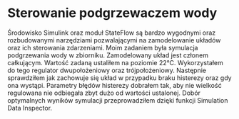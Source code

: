 # Sterowanie podgrzewaczem wody

Środowisko Simulink oraz moduł StateFlow są bardzo wygodnymi oraz rozbudowanymi narzędziami pozwalającymi na zamodelowanie układów oraz ich sterowania zdarzeniami.  Moim zadaniem była symulacja podgrzewania wody w zbiorniku. Zamodelowany układ jest członem całkującym. Wartość zadaną ustaliłem na poziomie 22°C. Wykorzystałem do tego regulator dwupołożeniowy oraz trójpołożeniowy. Następnie sprawdziłem jak zachowuje się układ w przypadku braku histerezy oraz gdy ona wystąpi. Parametry błędów histerezy dobrałem tak, aby nie wielkość regulowana nie odbiegała zbyt dużo od wartości ustalonej. Dobór optymalnych wyników symulacji przeprowadziłem dzięki funkcji Simulation Data Inspector.